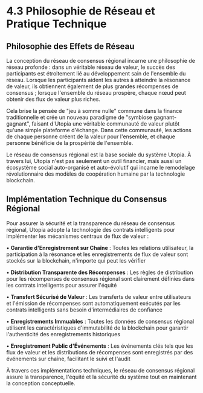 # 4.3 Philosophie de Réseau et Pratique Technique

## Philosophie des Effets de Réseau

La conception du réseau de consensus régional incarne une philosophie de réseau profonde : dans un véritable réseau de valeur, le succès des participants est étroitement lié au développement sain de l'ensemble du réseau. Lorsque les participants aident les autres à atteindre la résonance de valeur, ils obtiennent également de plus grandes récompenses de consensus ; lorsque l'ensemble du réseau prospère, chaque nœud peut obtenir des flux de valeur plus riches.

Cela brise la pensée de "jeu à somme nulle" commune dans la finance traditionnelle et crée un nouveau paradigme de "symbiose gagnant-gagnant", faisant d'Utopia une véritable communauté de valeur plutôt qu'une simple plateforme d'échange. Dans cette communauté, les actions de chaque personne créent de la valeur pour l'ensemble, et chaque personne bénéficie de la prospérité de l'ensemble.

Le réseau de consensus régional est la base sociale du système Utopia. À travers lui, Utopia n'est pas seulement un outil financier, mais aussi un écosystème social auto-organisé et auto-évolutif qui incarne le remodelage révolutionnaire des modèles de coopération humaine par la technologie blockchain.

## Implémentation Technique du Consensus Régional

Pour assurer la sécurité et la transparence du réseau de consensus régional, Utopia adopte la technologie des contrats intelligents pour implémenter les mécanismes centraux de flux de valeur :

• **Garantie d'Enregistrement sur Chaîne** : Toutes les relations utilisateur, la participation à la résonance et les enregistrements de flux de valeur sont stockés sur la blockchain, n'importe qui peut les vérifier

• **Distribution Transparente des Récompenses** : Les règles de distribution pour les récompenses de consensus régional sont clairement définies dans les contrats intelligents pour assurer l'équité

• **Transfert Sécurisé de Valeur** : Les transferts de valeur entre utilisateurs et l'émission de récompenses sont automatiquement exécutés par les contrats intelligents sans besoin d'intermédiaires de confiance

• **Enregistrements Immuables** : Toutes les données de consensus régional utilisent les caractéristiques d'immutabilité de la blockchain pour garantir l'authenticité des enregistrements historiques

• **Enregistrement Public d'Événements** : Les événements clés tels que les flux de valeur et les distributions de récompenses sont enregistrés par des événements sur chaîne, facilitant le suivi et l'audit

À travers ces implémentations techniques, le réseau de consensus régional assure la transparence, l'équité et la sécurité du système tout en maintenant la conception conceptuelle.